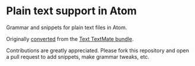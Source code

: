 # Plain text support in Atom

Grammar and snippets for plain text files in Atom.

Originally [converted](http://flight-manual.atom.io/hacking-atom/sections/converting-from-textmate)
from the [Text TextMate bundle](https://github.com/textmate/text.tmbundle).

Contributions are greatly appreciated. Please fork this repository and open a
pull request to add snippets, make grammar tweaks, etc.
